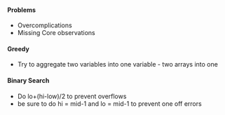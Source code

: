 #### Problems

- Overcomplications
- Missing Core observations

#### Greedy

- Try to aggregate two variables into one variable - two arrays into one

#### Binary Search
- Do lo+(hi-low)/2 to prevent overflows
- be sure to do hi = mid-1 and lo = mid-1 to prevent one off errors
